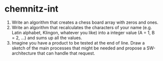 # chemnitz-int
1.  Write an algorithm that creates a chess board array with zeros and ones.
2.  Write an algorithm that recalculates the characters of your name 
    (e.g. Latin alphabet, Klingon, whatever you like) into a integer value (A = 1, B = 2, …) 
    and sums up all the values.
4.  Imagine you have a product to be tested at the end of line. 
    Draw a sketch of the main processes that might be needed and
    propose a SW-architecture that can handle that request.
